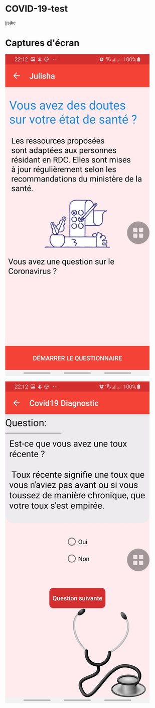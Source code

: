 # COVID-19-test
jjsjkc
# Captures d'écran

![alt text](https://github.com/jkanTech/COVID-19-test/blob/master/screenshots/Screenshot_20200408-221207_Julisha.jpg)


![alt text](https://github.com/jkanTech/COVID-19-test/blob/master/screenshots/Screenshot_20200408-221214_Julisha.jpg)

